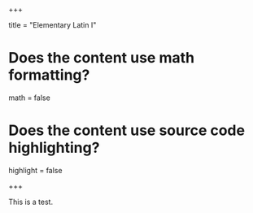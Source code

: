 +++

title = "Elementary Latin I"

# Does the content use math formatting?
math = false

# Does the content use source code highlighting?
highlight = false

+++

This is a test.
